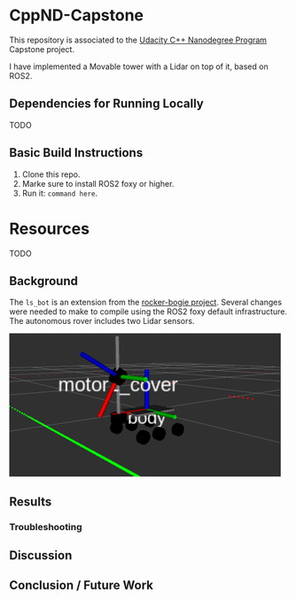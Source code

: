 # CppND-Capstone

This repository is associated to the [Udacity C++ Nanodegree Program](https://www.udacity.com/course/c-plus-plus-nanodegree--nd213) Capstone project.

I have implemented a Movable tower with a Lidar on top of it, based on ROS2.

## Dependencies for Running Locally

TODO

## Basic Build Instructions

1. Clone this repo.
2. Marke sure to install ROS2 foxy or higher.
3. Run it: `command here`.

# Resources

TODO

## Background

The `ls_bot` is an extension from the [rocker-bogie project](https://github.com/SyrianSpock/rover). Several changes were needed to make to compile using the ROS2 foxy default infrastructure. The autonomous rover includes two Lidar sensors.

![ls_bot in Rviz](./data/ls_bot_rviz01.png)

## Results

### Troubleshooting

## Discussion

## Conclusion / Future Work
